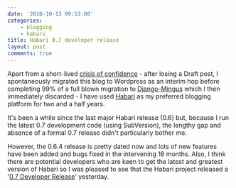 ```yaml
---
date: '2010-10-13 09:53:00'
categories:
    - blogging
    - habari
title: Habari 0.7 developer release
layout: post
comments: true
---
```

Apart from a short-lived [crisis of confidence][] - after losing a Draft
post, I spontaneously migrated this blog to Wordpress as an interim hop
before completing 99% of a full blown migration to [Django-Mingus][]
which I then immediately discarded - I have used [Habari][] as my
preferred blogging platform for two and a half years.

It's been a while since the last major Habari release (0.6) but, because
I run the latest 0.7 development code (using SubVersion), the lengthy
gap and absence of a formal 0.7 release didn't particularly bother me.

However, the 0.6.4 release is pretty dated now and lots of new features
have been added and bugs fixed in the intervening 18 months. Also, I
think there are potential developers who are keen to get the latest and
greatest version of Habari so I was pleased to see that the Habari
project released a '[0.7 Developer Release][]' yesterday.

  [crisis of confidence]: http://nbrightside.com/blog/2010/06/23/turbulence-ahead
  [Django-Mingus]: http://blog.montylounge.com/2009/07/1/welcome/
  [Habari]: http://habariproject.org/en/
  [0.7 Developer Release]: http://habariproject.org/en/habari-07-developer-preview-1
